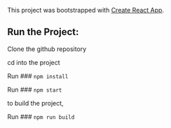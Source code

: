 This project was bootstrapped with [Create React App](https://github.com/facebook/create-react-app).

## Run the Project:

Clone the github repository

cd into the project

Run ### `npm install` 

Run ### `npm start`

to build the project,

Run ### `npm run build`
